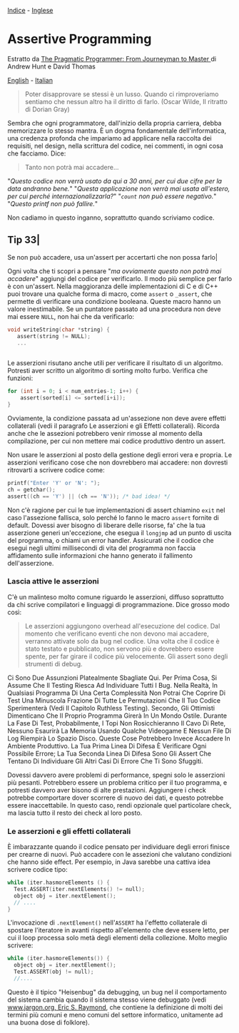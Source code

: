 [Indice](../../README-italian.md) - [Inglese](README.md)
# Assertive Programming

Estratto da [The Pragmatic Programmer: From Journeyman to Master ](http://www.amazon.it/The-Pragmatic-Programmer-Journeyman-Master/dp/020161622X) di Andrew Hunt e David Thomas

[English](README.md) - [Italian](README-italian.md)

> Poter disapprovare se stessi è un lusso. Quando ci rimproveriamo sentiamo che nessun altro ha il diritto di farlo.
> (Oscar Wilde, Il ritratto di Dorian Gray)


Sembra che ogni programmatore, dall'inizio della propria carriera, debba memorizzare lo stesso mantra. È un dogma fondamentale dell'informatica, una credenza profonda che impariamo ad applicare nella raccolta dei requisiti, nel design, nella scrittura del codice, nei commenti, in ogni cosa che facciamo. Dice:

> Tanto non potrà mai accadere...

"*Questo codice non verrà usato da qui a 30 anni, per cui due cifre per la data andranno bene.*" "*Questa applicazione non verrà mai usata all'estero, per cui perché internazionalizzarla?*" "*`count` non può essere negativo.*" "*Questo printf non può fallire.*"

Non cadiamo in questo inganno, soprattutto quando scriviamo codice.


Tip 33|
------
Se non può accadere, usa un'assert per accertarti che non possa farlo|

Ogni volta che ti scopri a pensare "*ma ovviamente questo non potrà mai accadere*" aggiungi del codice per verificarlo. Il modo più semplice per farlo è con un'assert. Nella maggioranza delle implementazioni di C e di C++ puoi trovare una qualche forma di macro, come `assert` o `_assert`, che permette di verificare una condizione booleana. Queste macro hanno un valore inestimabile. Se un puntatore passato ad una procedura non deve mai essere `NULL`, non hai che da verificarlo:


```c
void writeString(char *string) {
   assert(string != NULL);
   ...
   
   ```

Le asserzioni risutano anche utili per verificare il risultato di un algoritmo. Potresti aver scritto un algoritmo di sorting molto furbo. Verifica che funzioni:

```c
for (int i = 0; i < num_entries-1; i++) {
    assert(sorted[i] <= sorted[i+i]);
}

```

Ovviamente, la condizione passata ad un'assezione non deve avere effetti collaterali (vedi il paragrafo Le asserzioni e gli Effetti collaterali). Ricorda anche che le assezioni potrebbero venir rimosse al momento della compilazione, per cui non mettere mai codice produttivo dentro un assert.

Non usare le asserzioni al posto della gestione degli errori vera e propria. Le asserzioni verificano cose che non dovrebbero mai accadere: non dovresti ritrovarti a scrivere codice come:

```c
printf("Enter 'Y' or 'N': ");
ch = getchar();
assert((ch == 'Y') || (ch == 'N')); /* bad idea! */
```

Non c'è ragione per cui le tue implementazioni di assert chiamino `exit` nel caso l'assezione fallisca, solo perché lo fanno le macro `assert` fornite di default. Dovessi aver bisogno di liberare delle risorse, fa' che la tua asserzione generi un'eccezione, che esegua il `longjmp` ad un punto di uscita del programma, o chiami un error handler. Assicurati che il codice che esegui negli ultimi millisecondi di vita del programma non faccia affidamento sulle informazioni che hanno generato il fallimento dell'asserzione.


### Lascia attive le asserzioni

C'è un malinteso molto comune riguardo le asserzioni, diffuso soprattutto da chi scrive compilatori e linguaggi di programmazione. Dice grosso modo così:

> Le asserzioni aggiungono overhead all'esecuzione del codice. Dal momento che verificano eventi che non devono mai accadere, verranno attivate solo da bug nel codice. Una volta che il codice è stato testato e pubblicato, non servono più e dovrebbero essere spente, per far girare il codice più velocemente. Gli assert sono degli strumenti di debug.

Ci Sono Due Assunzioni Platealmente Sbagliate Qui. Per Prima Cosa, Si Assume Che Il Testing Riesca Ad Individuare Tutti I Bug. Nella Realtà, In Qualsiasi Programma Di Una Certa Complessità Non Potrai Che Coprire Di Test Una Minuscola Frazione Di Tutte Le Permutazioni Che Il Tuo Codice Sperimenterà (Vedi Il Capitolo Ruthless Testing). Secondo, Gli Ottimisti Dimenticano Che Il Proprio Programma Girerà In Un Mondo Ostile. Durante La Fase Di Test, Probabilmente, I Topi Non Rosicchieranno Il Cavo Di Rete, Nessuno Esaurirà La Memoria Usando Qualche Videogame E Nessun File Di Log Riempirà Lo Spazio Disco. Queste Cose Potrebbero Invece Accadere In Ambiente Produttivo. La Tua Prima Linea Di Difesa È Verificare Ogni Possibile Errore; La Tua Seconda Linea Di Difesa Sono Gli Assert Che Tentano Di Individuare Gli Altri Casi Di Errore Che Ti Sono Sfuggiti.

Dovessi davvero avere problemi di performance, spegni solo le asserzioni più pesanti. Potrebbero essere un problema critico per il tuo programma, e potresti davvero aver bisono di alte prestazioni. Aggiungere i check potrebbe comportare dover scorrere di nuovo dei dati, e questo potrebbe essere inaccettabile. In questo caso, rendi opzionale quel particolare check, ma lascia tutto il resto dei check al loro posto.


### Le asserzioni e gli effetti collaterali

È imbarazzante quando il codice pensato per individuare degli errori finisce per crearne di nuovi. Può accadere con le assezioni che valutano condizioni che hanno side effect. Per esempio, in Java sarebbe una cattiva idea scrivere codice tipo:

```c
while (iter.hasmoreElements () {
  Test.ASSERT(iter.nextElements() != null);
  object obj = iter.nextElement();
  // ....
}
```
L'invocazione di `.nextElement()` nell'`ASSERT` ha l'effetto collaterale di spostare l'iteratore in avanti rispetto all'elemento che deve essere letto, per cui il loop processa solo metà degli elementi della collezione. Molto meglio scrivere:

```c
while (iter.hasmoreElements()) {
  object obj = iter.nextElement();
  Test.ASSERT(obj != null);
  //....
```

Questo è il tipico "Heisenbug" da debugging, un bug nel il comportamento del sistema cambia quando il sistema stesso viene debuggato (vedi [www.jargon.org, Eric S. Raymond](www.jargon.org), che contiene la definizione di molti dei termini più comuni e meno comuni del settore informatico, unitamente ad una buona dose di folklore).
